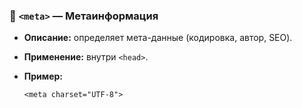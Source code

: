 ### 🧠 `<meta>` — Метаинформация

- **Описание:** определяет мета-данные (кодировка, автор, SEO).
    
- **Применение:** внутри `<head>`.
    
- **Пример:**
    
    `<meta charset="UTF-8">`